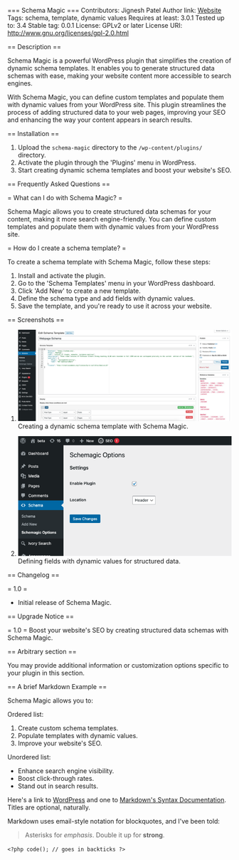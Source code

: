 === Schema Magic ===
Contributors: Jignesh Patel
Author link: [Website](https://imjignesh.com)
Tags: schema, template, dynamic values
Requires at least: 3.0.1
Tested up to: 3.4
Stable tag: 0.0.1
License: GPLv2 or later
License URI: http://www.gnu.org/licenses/gpl-2.0.html

== Description ==

Schema Magic is a powerful WordPress plugin that simplifies the creation of dynamic schema templates. It enables you to generate structured data schemas with ease, making your website content more accessible to search engines.

With Schema Magic, you can define custom templates and populate them with dynamic values from your WordPress site. This plugin streamlines the process of adding structured data to your web pages, improving your SEO and enhancing the way your content appears in search results.

== Installation ==

1. Upload the `schema-magic` directory to the `/wp-content/plugins/` directory.
2. Activate the plugin through the 'Plugins' menu in WordPress.
3. Start creating dynamic schema templates and boost your website's SEO.

== Frequently Asked Questions ==

= What can I do with Schema Magic? =

Schema Magic allows you to create structured data schemas for your content, making it more search engine-friendly. You can define custom templates and populate them with dynamic values from your WordPress site.

= How do I create a schema template? =

To create a schema template with Schema Magic, follow these steps:

1. Install and activate the plugin.
2. Go to the 'Schema Templates' menu in your WordPress dashboard.
3. Click 'Add New' to create a new template.
4. Define the schema type and add fields with dynamic values.
5. Save the template, and you're ready to use it across your website.

== Screenshots ==

1. ![Screenshot 1](screenshot-1.png)
   Creating a dynamic schema template with Schema Magic.

2. ![Screenshot 2](screenshot-2.png)
   Defining fields with dynamic values for structured data.

== Changelog ==

= 1.0 =

- Initial release of Schema Magic.

== Upgrade Notice ==

= 1.0 =
Boost your website's SEO by creating structured data schemas with Schema Magic.

== Arbitrary section ==

You may provide additional information or customization options specific to your plugin in this section.

== A brief Markdown Example ==

Schema Magic allows you to:

Ordered list:

1. Create custom schema templates.
2. Populate templates with dynamic values.
3. Improve your website's SEO.

Unordered list:

- Enhance search engine visibility.
- Boost click-through rates.
- Stand out in search results.

Here's a link to [WordPress](http://wordpress.org/ "Your favorite software") and one to [Markdown's Syntax Documentation][markdown syntax].
Titles are optional, naturally.

[markdown syntax]: http://daringfireball.net/projects/markdown/syntax "Markdown is what the parser uses to process much of the readme file"

Markdown uses email-style notation for blockquotes, and I've been told:

> Asterisks for _emphasis_. Double it up for **strong**.

`<?php code(); // goes in backticks ?>`
